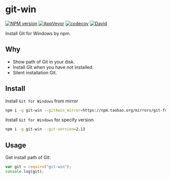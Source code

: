 git-win
===========

[![NPM version](https://img.shields.io/npm/v/git-win.svg?style=flat-square)](https://www.npmjs.com/package/git-win)
[![AppVeyor](https://img.shields.io/appveyor/ci/gucong3000/git-win.svg)](https://ci.appveyor.com/project/gucong3000/git-win)
[![codecov](https://img.shields.io/codecov/c/github/gucong3000/git-win.svg)](https://codecov.io/gh/gucong3000/git-win)
[![David](https://img.shields.io/david/gucong3000/git-win.svg)](https://david-dm.org/gucong3000/git-win)

Install Git for Windows by npm.

## Why

- Show path of Git in your disk.
- Install Git when you have not installed.
- Silent installation Git.

## Install

Install `Git for Windows` from mirror

```bash
npm i -g git-win --git4win_mirror=https://npm.taobao.org/mirrors/git-for-windows
```

Install `Git for Windows` for specify version

```bash
npm i -g git-win --git-version=2.13
```

## Usage

Get install path of Git:

```js
var git = require("git-win");
console.log(git);
```

